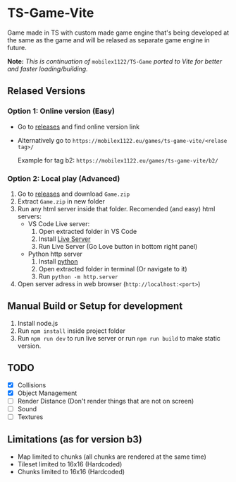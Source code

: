 # TS-Game-Vite

Game made in TS with custom made game engine that's being developed at the same as the game and will be relased as separate game engine in future.

**Note:** *This is continuation of* `mobilex1122/TS-Game` *ported to Vite for better and faster loading/building.*

## Relased Versions

### Option 1: Online version (Easy)

- Go to [releases](https://github.com/mobilex1122/TS-Game-Vite/releases) and find online version link
- Alternatively go to `https://mobilex1122.eu/games/ts-game-vite/<relase tag>/`
  
  Example for tag b2: `https://mobilex1122.eu/games/ts-game-vite/b2/`

### Option 2: Local play (Advanced)

1. Go to [releases](https://github.com/mobilex1122/TS-Game-Vite/releases) and download `Game.zip`
2. Extract `Game.zip` in new folder
3. Run any html server inside that folder. Recomended (and easy) html servers:
   - VS Code Live server:
      1. Open extracted folder in VS Code
      2. Install [Live Server](https://marketplace.visualstudio.com/items?itemName=ritwickdey.LiveServer)
      3. Run Live Server (Go Love button in bottom right panel)
   - Python http server
      1. Install [python](https://www.python.org/downloads/)
      2. Open extracted folder in terminal (Or navigate to it)
      3. Run `python -m http.server`
4. Open server adress in web browser (`http://localhost:<port>`)

## Manual Build or Setup for development

1. Install node.js
2. Run `npm install` inside project folder
3. Run `npm run dev` to run live server or run `npm run build` to make static version.

## TODO

- [x] Collisions
- [x] Object Management
- [ ] Render Distance (Don't render things that are not on screen)
- [ ] Sound
- [ ] Textures

## Limitations (as for version b3)

- Map limited to chunks (all chunks are rendered at the same time)
- Tileset limited to 16x16 (Hardcoded)
- Chunks limited to 16x16 (Hardcoded)
